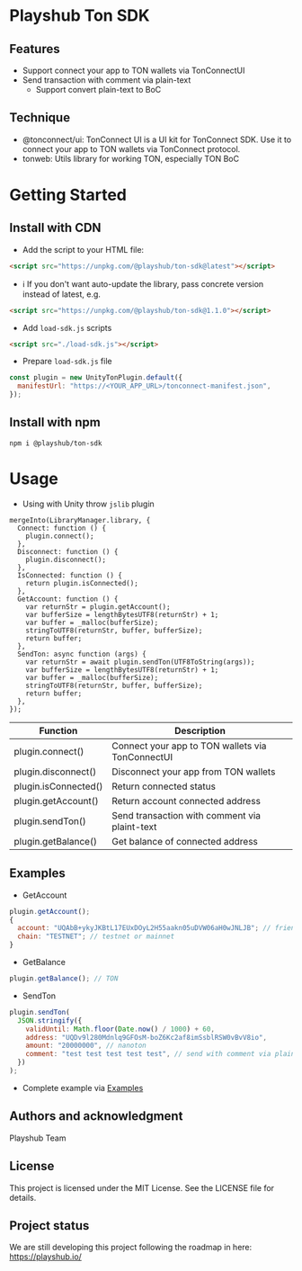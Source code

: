 # Playshub Ton SDK

## Features

- Support connect your app to TON wallets via TonConnectUI
- Send transaction with comment via plain-text
  - Support convert plain-text to BoC

## Technique

- @tonconnect/ui: TonConnect UI is a UI kit for TonConnect SDK. Use it to connect your app to TON wallets via TonConnect protocol.
- tonweb: Utils library for working TON, especially TON BoC

# Getting Started

## Install with CDN

- Add the script to your HTML file:

```html
<script src="https://unpkg.com/@playshub/ton-sdk@latest"></script>
```

- ℹ️ If you don't want auto-update the library, pass concrete version instead of latest, e.g.

```html
<script src="https://unpkg.com/@playshub/ton-sdk@1.1.0"></script>
```

- Add `load-sdk.js` scripts

```html
<script src="./load-sdk.js"></script>
```

- Prepare `load-sdk.js` file

```js
const plugin = new UnityTonPlugin.default({
  manifestUrl: "https://<YOUR_APP_URL>/tonconnect-manifest.json",
});
```

## Install with npm

```shell
npm i @playshub/ton-sdk
```

# Usage

- Using with Unity throw `jslib` plugin

```jslib
mergeInto(LibraryManager.library, {
  Connect: function () {
    plugin.connect();
  },
  Disconnect: function () {
    plugin.disconnect();
  },
  IsConnected: function () {
    return plugin.isConnected();
  },
  GetAccount: function () {
    var returnStr = plugin.getAccount();
    var bufferSize = lengthBytesUTF8(returnStr) + 1;
    var buffer = _malloc(bufferSize);
    stringToUTF8(returnStr, buffer, bufferSize);
    return buffer;
  },
  SendTon: async function (args) {
    var returnStr = await plugin.sendTon(UTF8ToString(args));
    var bufferSize = lengthBytesUTF8(returnStr) + 1;
    var buffer = _malloc(bufferSize);
    stringToUTF8(returnStr, buffer, bufferSize);
    return buffer;
  },
});
```

| Function             | Description                                      |
| -------------------- | ------------------------------------------------ |
| plugin.connect()     | Connect your app to TON wallets via TonConnectUI |
| plugin.disconnect()  | Disconnect your app from TON wallets             |
| plugin.isConnected() | Return connected status                          |
| plugin.getAccount()  | Return account connected address                 |
| plugin.sendTon()     | Send transaction with comment via plaint-text    |
| plugin.getBalance()  | Get balance of connected address                 |

## Examples

- GetAccount

```js
plugin.getAccount();
{
  account: "UQAbB+ykyJKBtL17EUxDOyL2H55aakn05uDVW06aH0wJNLJB"; // friendly-address
  chain: "TESTNET"; // testnet or mainnet
}
```

- GetBalance

```js
plugin.getBalance(); // TON
```

- SendTon

```js
plugin.sendTon(
  JSON.stringify({
    validUntil: Math.floor(Date.now() / 1000) + 60,
    address: "UQDv9l280Mdnlq9GFOsM-boZ6Kc2af8imSsblRSW0vBvV8io",
    amount: "20000000", // nanoton
    comment: "test test test test test", // send with comment via plain-text
  })
);
```

- Complete example via [Examples](./examples/)

## Authors and acknowledgment

Playshub Team

## License

This project is licensed under the MIT License. See the LICENSE file for details.

## Project status

We are still developing this project following the roadmap in here: https://playshub.io/
